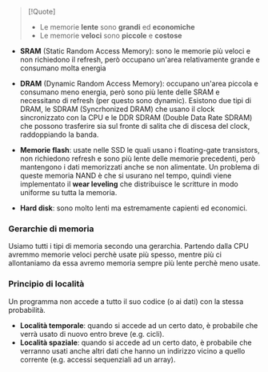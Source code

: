 >[!Quote]
>- Le memorie **lente** sono **grandi** ed **economiche**
>- Le memorie **veloci** sono **piccole** e **costose**

- **SRAM** (Static Random Access Memory): 
sono le memorie più veloci e non richiedono il refresh, però occupano un'area relativamente grande e consumano molta energia
- **DRAM** (Dynamic Random Access Memory): 
occupano un'area piccola e consumano meno energia, però sono più lente delle SRAM e necessitano di refresh (per questo sono dynamic).
Esistono due tipi di DRAM, le SDRAM (Syncrhonized DRAM) che usano il clock sincronizzato con la CPU e le DDR SDRAM (Double Data Rate SDRAM) che possono trasferire sia sul fronte di salita che di discesa del clock, raddoppiando la banda.

- **Memorie flash**: 
usate nelle SSD le quali usano i floating-gate transistors, non richiedono refresh e sono più lente delle memorie precedenti, però mantengono i dati memorizzati anche se non alimentate.
Un problema di queste memoria NAND è che si usurano nel tempo, quindi viene implementato il **wear leveling** che distribuisce le scritture in modo uniforme su tutta la memoria.

- **Hard disk**:
sono molto lenti ma estremamente capienti ed economici.

### Gerarchie di memoria
Usiamo tutti i tipi di memoria secondo una gerarchia.
Partendo dalla CPU avremmo memorie veloci perchè usate più spesso, mentre più ci allontaniamo da essa avremo memoria sempre più lente perchè meno usate.

### Principio di località
Un programma non accede a tutto il suo codice (o ai dati) con la stessa probabilità.

- **Località temporale**: quando si accede ad un certo dato, è probabile che verrà usato di nuovo entro breve (e.g. cicli).
- **Località spaziale**: quando si accede ad un certo dato, è probabile che verranno usati anche altri dati che hanno un indirizzo vicino a quello corrente (e.g. accessi sequenziali ad un array).
